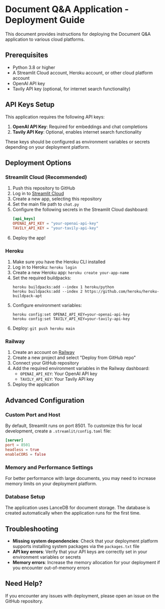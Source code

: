 # Document Q&A Application - Deployment Guide

This document provides instructions for deploying the Document Q&A application to various cloud platforms.

## Prerequisites

- Python 3.8 or higher
- A Streamlit Cloud account, Heroku account, or other cloud platform account
- OpenAI API key
- Tavily API key (optional, for internet search functionality)

## API Keys Setup

This application requires the following API keys:

1. **OpenAI API Key**: Required for embeddings and chat completions
2. **Tavily API Key**: Optional, enables internet search functionality

These keys should be configured as environment variables or secrets depending on your deployment platform.

## Deployment Options

### Streamlit Cloud (Recommended)

1. Push this repository to GitHub
2. Log in to [Streamlit Cloud](https://streamlit.io/cloud)
3. Create a new app, selecting this repository
4. Set the main file path to `chat.py`
5. Configure the following secrets in the Streamlit Cloud dashboard:
   ```toml
   [api_keys]
   OPENAI_API_KEY = "your-openai-api-key"
   TAVILY_API_KEY = "your-tavily-api-key"
   ```
6. Deploy the app!

### Heroku

1. Make sure you have the Heroku CLI installed
2. Log in to Heroku: `heroku login`
3. Create a new Heroku app: `heroku create your-app-name`
4. Set the required buildpacks:
   ```
   heroku buildpacks:add --index 1 heroku/python
   heroku buildpacks:add --index 2 https://github.com/heroku/heroku-buildpack-apt
   ```
5. Configure environment variables:
   ```
   heroku config:set OPENAI_API_KEY=your-openai-api-key
   heroku config:set TAVILY_API_KEY=your-tavily-api-key
   ```
6. Deploy: `git push heroku main`

### Railway

1. Create an account on [Railway](https://railway.app/)
2. Create a new project and select "Deploy from GitHub repo"
3. Connect your GitHub repository
4. Add the required environment variables in the Railway dashboard:
   - `OPENAI_API_KEY`: Your OpenAI API key
   - `TAVILY_API_KEY`: Your Tavily API key
5. Deploy the application

## Advanced Configuration

### Custom Port and Host

By default, Streamlit runs on port 8501. To customize this for local development, create a `.streamlit/config.toml` file:

```toml
[server]
port = 8501
headless = true
enableCORS = false
```

### Memory and Performance Settings

For better performance with large documents, you may need to increase memory limits on your deployment platform.

### Database Setup

The application uses LanceDB for document storage. The database is created automatically when the application runs for the first time.

## Troubleshooting

- **Missing system dependencies**: Check that your deployment platform supports installing system packages via the `packages.txt` file
- **API key errors**: Verify that your API keys are correctly set in your environment variables or secrets
- **Memory errors**: Increase the memory allocation for your deployment if you encounter out-of-memory errors

## Need Help?

If you encounter any issues with deployment, please open an issue on the GitHub repository.
